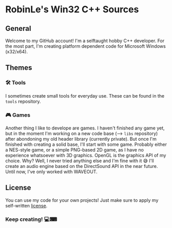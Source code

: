 # RobinLe's Win32 C++ Sources
## General
Welcome to my GitHub account! I'm a selftaught hobby C++ developer. For the most part, I'm creating platform dependent code for Microsoft Windows (x32/x64).



## Themes

### 🛠 Tools
I sometimes create small tools for everyday use. These can be found in the `tools` repository.

### 🎮 Games
Another thing I like to develope are games. I haven't finished any game yet, but in the moment I'm working on a new code base (--> `libs` repository) after abondoning my old header library (currently private). But once I'm finished with creating a solid base, I'll start with some game. Probably either a NES-style game, or a simple PNG-based 2D game, as I have no experience whatsoever with 3D graphics.
OpenGL is the graphics API of my choice. Why? Well, I never tried anything else and I'm fine with it 😅
I'll create an audio engine based on the DirectSound API in the near future. Until now, I've only worked with WAVEOUT.



## License
You can use my code for your own projects! Just make sure to apply my self-written [license](LICENSE).


### Keep creating! 💻⌨


<!--
**RobinLe1402/RobinLe1402** is a ✨ _special_ ✨ repository because its `README.md` (this file) appears on your GitHub profile.

Here are some ideas to get you started:

- 🔭 I’m currently working on ...
- 🌱 I’m currently learning ...
- 👯 I’m looking to collaborate on ...
- 🤔 I’m looking for help with ...
- 💬 Ask me about ...
- 📫 How to reach me: ...
- 😄 Pronouns: ...
- ⚡ Fun fact: ...
-->

